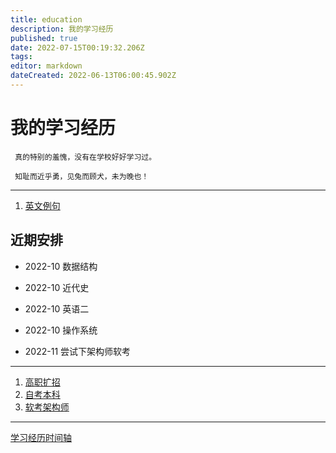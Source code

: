 ```yaml
---
title: education
description: 我的学习经历
published: true
date: 2022-07-15T00:19:32.206Z
tags: 
editor: markdown
dateCreated: 2022-06-13T06:00:45.902Z
---
```


# 我的学习经历
 
     真的特别的羞愧，没有在学校好好学习过。
     
     知耻而近乎勇，见兔而顾犬，未为晚也！
     
 ----
 
 1.  [英文例句](/education/english-sentence)
 
 ## 近期安排
 
 - 2022-10  数据结构
 - 2022-10  近代史
 - 2022-10  英语二
 - 2022-10 操作系统
 
 - 2022-11 尝试下架构师软考
     
     
---
 1. [高职扩招](/education/college)
 2. [自考本科](/education/self-taught)
 3. [软考架构师](/education/software-exam)

---

[学习经历时间轴](/education/timeline)